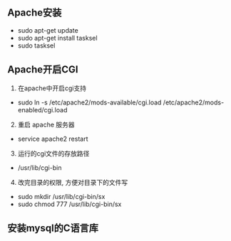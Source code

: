 ## Apache安装
   
* sudo apt-get update
* sudo apt-get install tasksel
* sudo tasksel

## Apache开启CGI

1. 在apache中开启cgi支持
* sudo ln -s /etc/apache2/mods-available/cgi.load /etc/apache2/mods-enabled/cgi.load
2. 重启 apache 服务器
*  service apache2 restart
3. 运行的cgi文件的存放路径
* /usr/lib/cgi-bin
4. 改完目录的权限, 方便对目录下的文件写
* sudo mkdir /usr/lib/cgi-bin/sx
* sudo chmod 777 /usr/lib/cgi-bin/sx

## 安装mysql的C语言库
